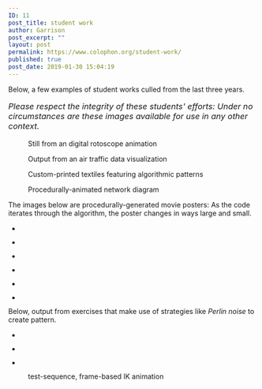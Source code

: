 ```yaml
---
ID: 11
post_title: student work
author: Garrison
post_excerpt: ""
layout: post
permalink: https://www.colophon.org/student-work/
published: true
post_date: 2019-01-30 15:04:19
---
```

<!-- wp:paragraph -->
<p>Below, a few examples of student works culled from the last three years.</p>
<!-- /wp:paragraph -->

<!-- wp:paragraph {"textColor":"vivid-red","backgroundColor":"secondary","customFontSize":16.5} -->
<p style="font-size:16.5px" class="has-text-color has-background has-vivid-red-color has-secondary-background-color"><em>Please respect the integrity of these students' efforts:  Under no circumstances are these images available for use in any other context.</em></p>
<!-- /wp:paragraph -->

<!-- wp:image {"id":164} -->
<figure class="wp-block-image"><img src="https://www.colophon.org/wp-content/uploads/2019/01/Holly-Koch-Cat-White-Background.jpg" alt="" class="wp-image-164"/><figcaption>Still from an digital rotoscope animation</figcaption></figure>
<!-- /wp:image -->

<!-- wp:image {"id":157} -->
<figure class="wp-block-image"><img src="https://www.colophon.org/wp-content/uploads/2019/01/US-Flights-130182-1024x768.jpg" alt="" class="wp-image-157"/><figcaption>Output from an air traffic data visualization</figcaption></figure>
<!-- /wp:image -->

<!-- wp:image {"id":158} -->
<figure class="wp-block-image"><img src="https://www.colophon.org/wp-content/uploads/2019/01/IMG_1569-1024x768.jpg" alt="" class="wp-image-158"/><figcaption>Custom-printed textiles featuring algorithmic patterns</figcaption></figure>
<!-- /wp:image -->

<!-- wp:image {"id":593,"align":"center"} -->
<div class="wp-block-image"><figure class="aligncenter"><img src="https://www.colophon.org/wp-content/uploads/2019/03/optimizedNetwork.gif" alt="" class="wp-image-593"/><figcaption>Procedurally-animated network diagram</figcaption></figure></div>
<!-- /wp:image -->

<!-- wp:paragraph -->
<p>The images below are procedurally-generated movie posters:  As the code iterates through the algorithm, the poster changes in ways large and small.</p>
<!-- /wp:paragraph -->

<!-- wp:gallery {"ids":[167,166,163,159,161,162]} -->
<ul class="wp-block-gallery columns-3 is-cropped"><li class="blocks-gallery-item"><figure><img src="https://www.colophon.org/wp-content/uploads/2019/01/KochVariantOne-663x1024.jpg" alt="" data-id="167" data-link="https://www.colophon.org/?attachment_id=167" class="wp-image-167"/></figure></li><li class="blocks-gallery-item"><figure><img src="https://www.colophon.org/wp-content/uploads/2019/01/YUXIYEVariantOne-663x1024.jpg" alt="" data-id="166" data-link="https://www.colophon.org/?attachment_id=166" class="wp-image-166"/></figure></li><li class="blocks-gallery-item"><figure><img src="https://www.colophon.org/wp-content/uploads/2019/01/notangoroVariantOne-663x1024.jpg" alt="" data-id="163" data-link="https://www.colophon.org/?attachment_id=163" class="wp-image-163"/></figure></li><li class="blocks-gallery-item"><figure><img src="https://www.colophon.org/wp-content/uploads/2019/01/notangoroVOneb-663x1024.jpg" alt="" data-id="159" data-link="https://www.colophon.org/?attachment_id=159" class="wp-image-159"/></figure></li><li class="blocks-gallery-item"><figure><img src="https://www.colophon.org/wp-content/uploads/2019/01/AmericanPsycho.jpg" alt="" data-id="161" data-link="https://www.colophon.org/?attachment_id=161" class="wp-image-161"/></figure></li><li class="blocks-gallery-item"><figure><img src="https://www.colophon.org/wp-content/uploads/2019/01/KieltyVariantTwo-1024x663.jpg" alt="" data-id="162" data-link="https://www.colophon.org/?attachment_id=162" class="wp-image-162"/></figure></li></ul>
<!-- /wp:gallery -->

<!-- wp:paragraph -->
<p>Below, output from exercises that make use of strategies like <em>Perlin noise</em> to create pattern.</p>
<!-- /wp:paragraph -->

<!-- wp:gallery {"ids":[249,250,248],"align":"center","className":"aligncenter alignwide"} -->
<ul class="wp-block-gallery aligncenter columns-3 is-cropped alignwide"><li class="blocks-gallery-item"><figure><img src="https://www.colophon.org/wp-content/uploads/2019/01/22-oct-yiqi-fan.png" alt="" data-id="249" data-link="https://www.colophon.org/22-oct-yiqi-fan/" class="wp-image-249"/></figure></li><li class="blocks-gallery-item"><figure><img src="https://www.colophon.org/wp-content/uploads/2019/01/22-Oct-Jaime--1024x256.png" alt="" data-id="250" data-link="https://www.colophon.org/22-oct-jaime/" class="wp-image-250"/></figure></li><li class="blocks-gallery-item"><figure><img src="https://www.colophon.org/wp-content/uploads/2019/01/22-oct-eleri-syverson.png" alt="" data-id="248" data-link="https://www.colophon.org/22-oct-eleri-syverson/" class="wp-image-248"/></figure></li></ul>
<!-- /wp:gallery -->

<!-- wp:image {"id":591} -->
<figure class="wp-block-image"><img src="https://www.colophon.org/wp-content/uploads/2019/03/HAN-WU-WALKING-ROBOT.gif" alt="" class="wp-image-591"/><figcaption>test-sequence, frame-based IK animation</figcaption></figure>
<!-- /wp:image -->

<!-- wp:heading -->
<h2></h2>
<!-- /wp:heading -->